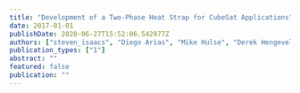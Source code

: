 ```yaml
---
title: "Development of a Two-Phase Heat Strap for CubeSat Applications"
date: 2017-01-01
publishDate: 2020-06-27T15:52:06.542977Z
authors: ["steven_isaacs", "Diego Arias", "Mike Hulse", "Derek Hengeveld", "peter_hamlington"]
publication_types: ["1"]
abstract: ""
featured: false
publication: ""
---
```


